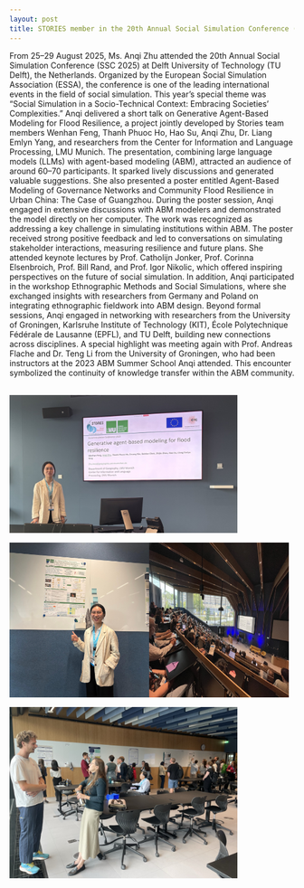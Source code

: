 ```yaml
---
layout: post
title: STORIES member in the 20th Annual Social Simulation Conference (SSC 2025), Delft University of Technology
---
```

From 25–29 August 2025, Ms. Anqi Zhu attended the 20th Annual Social Simulation Conference (SSC 2025) at Delft University of Technology (TU Delft), the Netherlands. Organized by the European Social Simulation Association (ESSA), the conference is one of the leading international events in the field of social simulation. This year’s special theme was “Social Simulation in a Socio-Technical Context: Embracing Societies’ Complexities.”
Anqi delivered a short talk on Generative Agent-Based Modeling for Flood Resilience, a project jointly developed by Stories team members Wenhan Feng, Thanh Phuoc Ho, Hao Su, Anqi Zhu, Dr. Liang Emlyn Yang, and researchers from the Center for Information and Language Processing, LMU Munich. The presentation, combining large language models (LLMs) with agent-based modeling (ABM), attracted an audience of around 60–70 participants. It sparked lively discussions and generated valuable suggestions.
She also presented a poster entitled Agent-Based Modeling of Governance Networks and Community Flood Resilience in Urban China: The Case of Guangzhou. During the poster session, Anqi engaged in extensive discussions with ABM modelers and demonstrated the model directly on her computer. The work was recognized as addressing a key challenge in simulating institutions within ABM. The poster received strong positive feedback and led to conversations on simulating stakeholder interactions, measuring resilience and future plans.
She attended keynote lectures by Prof. Catholijn Jonker, Prof. Corinna Elsenbroich, Prof. Bill Rand, and Prof. Igor Nikolic, which offered inspiring perspectives on the future of social simulation. In addition, Anqi participated in the workshop Ethnographic Methods and Social Simulations, where she exchanged insights with researchers from Germany and Poland on integrating ethnographic fieldwork into ABM design.
Beyond formal sessions, Anqi engaged in networking with researchers from the University of Groningen, Karlsruhe Institute of Technology (KIT), École Polytechnique Fédérale de Lausanne (EPFL), and TU Delft, building new connections across disciplines. A special highlight was meeting again with Prof. Andreas Flache and Dr. Teng Li from the University of Groningen, who had been instructors at the 2023 ABM Summer School Anqi attended. This encounter symbolized the continuity of knowledge transfer within the ABM community.



<br>
<div style="display: flex;">
  <img src="/assets/images/content/2025SSC-1.jpg" style="width: 80%;">
</div>
<br>
<div style="display: flex;">
  <img src="/assets/images/content/2025SSC-2.jpg" style="width: 49%;">
  <img src="/assets/images/content/2025SSC-3.jpg" style="width: 49%;">
</div>
<br>
<div style="display: flex;">
  <img src="/assets/images/content/2025SSC-4.jpg" style="width: 80%;">
</div>
